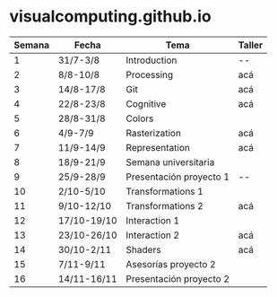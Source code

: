 # visualcomputing.github.io

| Semana | Fecha       | Tema                    | Taller |
|--------|-------------|-------------------------|--------|
| 1      | 31/7-3/8    | Introduction            | --     |
| 2      | 8/8-10/8    | Processing              | acá    |
| 3      | 14/8-17/8   | Git                     | acá    |
| 4      | 22/8-23/8   | Cognitive               | acá    |
| 5      | 28/8-31/8   | Colors                  |        |
| 6      | 4/9-7/9     | Rasterization           | acá    |
| 7      | 11/9-14/9   | Representation          | acá    |
| 8      | 18/9-21/9   | Semana universitaria    |        |
| 9      | 25/9-28/9   | Presentación proyecto 1 | --     |
| 10     | 2/10-5/10   | Transformations 1       |        |
| 11     | 9/10-12/10  | Transformations 2       | acá    |
| 12     | 17/10-19/10 | Interaction 1           |        |
| 13     | 23/10-26/10 | Interaction 2           | acá    |
| 14     | 30/10-2/11  | Shaders                 | acá    |
| 15     | 7/11-9/11   | Asesorías proyecto 2    |        |
| 16     | 14/11-16/11 | Presentación proyecto 2 |        |
